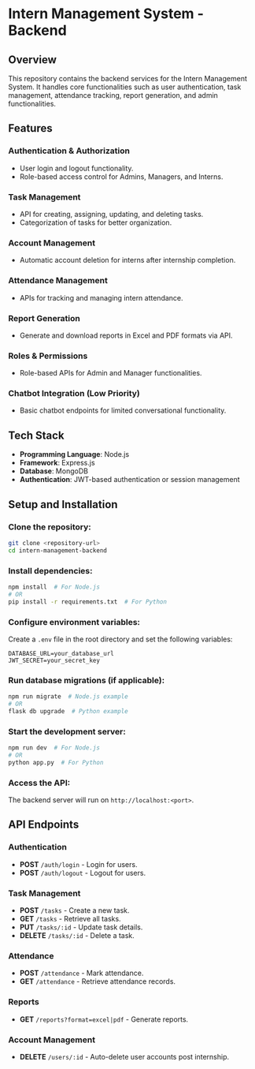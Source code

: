 # Intern Management System - Backend

## Overview
This repository contains the backend services for the Intern Management System. It handles core functionalities such as user authentication, task management, attendance tracking, report generation, and admin functionalities.

## Features

### Authentication & Authorization
- User login and logout functionality.
- Role-based access control for Admins, Managers, and Interns.

### Task Management
- API for creating, assigning, updating, and deleting tasks.
- Categorization of tasks for better organization.

### Account Management
- Automatic account deletion for interns after internship completion.

### Attendance Management
- APIs for tracking and managing intern attendance.

### Report Generation
- Generate and download reports in Excel and PDF formats via API.

### Roles & Permissions
- Role-based APIs for Admin and Manager functionalities.

### Chatbot Integration (Low Priority)
- Basic chatbot endpoints for limited conversational functionality.

## Tech Stack
- **Programming Language**: Node.js
- **Framework**: Express.js
- **Database**: MongoDB
- **Authentication**: JWT-based authentication or session management

## Setup and Installation

### Clone the repository:
```bash
git clone <repository-url>  
cd intern-management-backend
```

### Install dependencies:
```bash
npm install  # For Node.js
# OR
pip install -r requirements.txt  # For Python
```

### Configure environment variables:
Create a `.env` file in the root directory and set the following variables:
```env
DATABASE_URL=your_database_url
JWT_SECRET=your_secret_key
```

### Run database migrations (if applicable):
```bash
npm run migrate  # Node.js example
# OR
flask db upgrade  # Python example
```

### Start the development server:
```bash
npm run dev  # For Node.js
# OR
python app.py  # For Python
```

### Access the API:
The backend server will run on `http://localhost:<port>`.

## API Endpoints

### Authentication
- **POST** `/auth/login` - Login for users.
- **POST** `/auth/logout` - Logout for users.

### Task Management
- **POST** `/tasks` - Create a new task.
- **GET** `/tasks` - Retrieve all tasks.
- **PUT** `/tasks/:id` - Update task details.
- **DELETE** `/tasks/:id` - Delete a task.

### Attendance
- **POST** `/attendance` - Mark attendance.
- **GET** `/attendance` - Retrieve attendance records.

### Reports
- **GET** `/reports?format=excel|pdf` - Generate reports.

### Account Management
- **DELETE** `/users/:id` - Auto-delete user accounts post internship.
